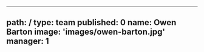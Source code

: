 ---
path: /
type: team
published: 0
name: Owen Barton
image: 'images/owen-barton.jpg'
manager: 1
-------------------------------
